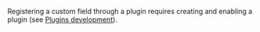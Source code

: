 Registering a custom field through a plugin requires creating and enabling a plugin (see [Plugins development](/cms/plugins-development/create-a-plugin)).
